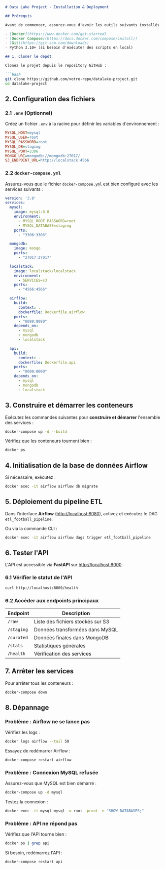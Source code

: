 ````markdown
# Data Lake Project - Installation & Deployment

## Prérequis

Avant de commencer, assurez-vous d'avoir les outils suivants installés sur votre machine :

- [Docker](https://www.docker.com/get-started)
- [Docker Compose](https://docs.docker.com/compose/install/)
- [Git](https://git-scm.com/downloads)
- Python 3.10+ (si besoin d'exécuter des scripts en local)

## 1. Cloner le dépôt

Clonez le projet depuis le repository GitHub :

```bash
git clone https://github.com/votre-repo/datalake-project.git
cd datalake-project
````

## 2. Configuration des fichiers

### 2.1 `.env` (Optionnel)

Créez un fichier `.env` à la racine pour définir les variables d'environnement :

```ini
MYSQL_HOST=mysql
MYSQL_USER=root
MYSQL_PASSWORD=root
MYSQL_DB=staging
MYSQL_PORT=3306
MONGO_URI=mongodb://mongodb:27017/
S3_ENDPOINT_URL=http://localstack:4566
```

### 2.2 `docker-compose.yml`

Assurez-vous que le fichier `docker-compose.yml` est bien configuré avec les services suivants :

```yaml
version: '3.8'
services:
  mysql:
    image: mysql:8.0
    environment:
      - MYSQL_ROOT_PASSWORD=root
      - MYSQL_DATABASE=staging
    ports:
      - "3306:3306"

  mongodb:
    image: mongo
    ports:
      - "27017:27017"

  localstack:
    image: localstack/localstack
    environment:
      - SERVICES=s3
    ports:
      - "4566:4566"

  airflow:
    build:
      context: .
      dockerfile: Dockerfile.airflow
    ports:
      - "8080:8080"
    depends_on:
      - mysql
      - mongodb
      - localstack

  api:
    build:
      context: .
      dockerfile: Dockerfile.api
    ports:
      - "8000:8000"
    depends_on:
      - mysql
      - mongodb
      - localstack
```

## 3. Construire et démarrer les conteneurs

Exécutez les commandes suivantes pour **construire et démarrer** l'ensemble des services :

```bash
docker-compose up -d --build
```

Vérifiez que les conteneurs tournent bien :

```bash
docker ps
```

## 4. Initialisation de la base de données Airflow

Si nécessaire, exécutez :

```bash
docker exec -it airflow airflow db migrate
```

## 5. Déploiement du pipeline ETL

Dans l'interface **Airflow** ([http://localhost:8080](http://localhost:8080)), activez et exécutez le DAG `etl_football_pipeline`.

Ou via la commande CLI :

```bash
docker exec -it airflow airflow dags trigger etl_football_pipeline
```

## 6. Tester l'API

L'API est accessible via **FastAPI** sur [http://localhost:8000](http://localhost:8000).

### 6.1 Vérifier le statut de l'API

```bash
curl http://localhost:8000/health
```

### 6.2 Accéder aux endpoints principaux

| Endpoint   | Description                       |
| ---------- | --------------------------------- |
| `/raw`     | Liste des fichiers stockés sur S3 |
| `/staging` | Données transformées dans MySQL   |
| `/curated` | Données finales dans MongoDB      |
| `/stats`   | Statistiques générales            |
| `/health`  | Vérification des services         |

## 7. Arrêter les services

Pour arrêter tous les conteneurs :

```bash
docker-compose down
```

## 8. Dépannage

### **Problème : Airflow ne se lance pas**

Vérifiez les logs :

```bash
docker logs airflow --tail 50
```

Essayez de redémarrer Airflow :

```bash
docker-compose restart airflow
```

### **Problème : Connexion MySQL refusée**

Assurez-vous que MySQL est bien démarré :

```bash
docker-compose up -d mysql
```

Testez la connexion :

```bash
docker exec -it mysql mysql -u root -proot -e "SHOW DATABASES;"
```

### **Problème : API ne répond pas**

Vérifiez que l'API tourne bien :

```bash
docker ps | grep api
```

Si besoin, redémarrez l'API :

```bash
docker-compose restart api
```

##
